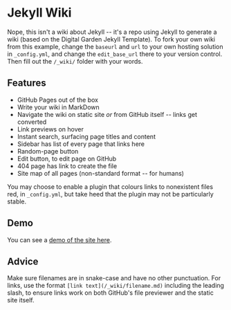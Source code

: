 # Jekyll Wiki
Nope, this isn't a wiki about Jekyll -- it's a repo using Jekyll to generate a wiki (based on the Digital Garden Jekyll Template). To fork your own wiki from this example, change the `baseurl` and `url` to your own hosting solution in `_config.yml`, and change the `edit_base_url` there to your version control. Then fill out the `/_wiki/` folder with your words.

## Features
- GitHub Pages out of the box
- Write your wiki in MarkDown
- Navigate the wiki on static site *or* from GitHub itself -- links get converted
- Link previews on hover
- Instant search, surfacing page titles and content
- Sidebar has list of every page that links here
- Random-page button
- Edit button, to edit page on GitHub
- 404 page has link to create the file
- Site map of all pages (non-standard format -- for humans)

You may choose to enable a plugin that colours links to nonexistent files red, in `_config.yml`, but take heed that the plugin may not be particularly stable.

## Demo
You can see a [demo of the site here](https://ifcoltransg.github.io/jekyll-wiki/).

## Advice
Make sure filenames are in snake-case and have no other punctuation. For links, use the format `[link text](/_wiki/filename.md)` including the leading slash, to ensure links work on both GitHub's file previewer and the static site itself.
